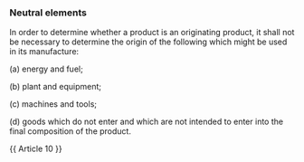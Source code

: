 ### Neutral elements

In order to determine whether a product is an originating product, it shall not be necessary to determine the origin of the following which might be used in its manufacture:

(a)	energy and fuel;

(b)	plant and equipment;

(c)	machines and tools;

(d)	goods which do not enter and which are not intended to enter into the final composition of the product.

{{ Article 10 }}
